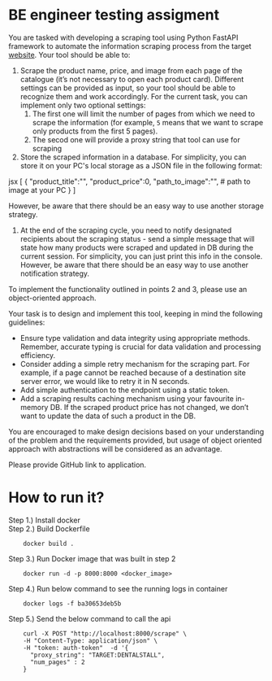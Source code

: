 # BE engineer testing assigment

You are tasked with developing a scraping tool using Python FastAPI framework to automate the information scraping process from the target [website](https://dentalstall.com/shop/). Your tool should be able to:

1. Scrape the product name, price, and image from each page of the catalogue (it’s not necessary to open each product card).
Different settings can be provided as input, so your tool should be able to recognize them and work accordingly. For the current task, you can implement only two optional settings:
    1. The first one will limit the number of pages from which we need to scrape the information (for example, `5` means that we want to scrape only products from the first 5 pages).
    2. The secod one will provide a proxy string that tool can use for scraping
2. Store the scraped information in a database. For simplicity, you can store it on your PC's local storage as a JSON file in the following format:

jsx
[
{
"product_title":"",
"product_price":0,
"path_to_image":"", # path to image at your PC
}
]

However, be aware that there should be an easy way to use another storage strategy.

1. At the end of the scraping cycle, you need to notify designated recipients about the scraping status - send a simple message that will state how many products were scraped and updated in DB during the current session. For simplicity, you can just print this info in the console. However, be aware that there should be an easy way to use another notification strategy.

To implement the functionality outlined in points 2 and 3, please use an object-oriented approach.

Your task is to design and implement this tool, keeping in mind the following guidelines:

- Ensure type validation and data integrity using appropriate methods. Remember, accurate typing is crucial for data validation and processing efficiency.
- Consider adding a simple retry mechanism for the scraping part. For example, if a page cannot be reached because of a destination site server error, we would like to retry it in N seconds.
- Add simple authentication to the endpoint using a static token.
- Add a scraping results caching mechanism using your favourite in-memory DB. If the scraped product price has not changed, we don’t want to update the data of such a product in the DB.

You are encouraged to make design decisions based on your understanding of the problem and the requirements provided, but usage of object oriented approach with abstractions will be considered as an advantage.

Please provide GitHub link to application.


# How to run it?
Step 1.) Install docker <br/> 
Step 2.) Build Dockerfile <br/> 
```
    docker build .
```
Step 3.) Run Docker image that was built in step 2 <br/> 
```
    docker run -d -p 8000:8000 <docker_image>
```
Step 4.) Run below command to see the running logs in container<br/> 
```
    docker logs -f ba30653deb5b
```
Step 5.) Send the below command to call the api<br/> 
```
    curl -X POST "http://localhost:8000/scrape" \     
    -H "Content-Type: application/json" \
    -H "token: auth-token"  -d '{
      "proxy_string": "TARGET:DENTALSTALL",
      "num_pages" : 2
    }
```

